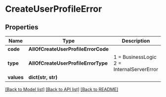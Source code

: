 # CreateUserProfileError

## Properties
Name | Type | Description | Notes
------------ | ------------- | ------------- | -------------
**code** | **AllOfCreateUserProfileErrorCode** |  | [optional] 
**type** | **AllOfCreateUserProfileErrorType** |   1 &#x3D; BusinessLogic  2 &#x3D; InternalServerError | [optional] 
**values** | **dict(str, str)** |  | [optional] 

[[Back to Model list]](../README.md#documentation-for-models) [[Back to API list]](../README.md#documentation-for-api-endpoints) [[Back to README]](../README.md)

